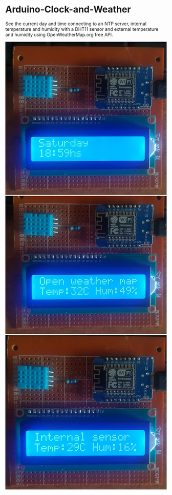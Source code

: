 # Arduino-Clock-and-Weather
See the current day and time connecting to an NTP server, internal temperature and humidity with a DHT11 sensor and external temperature and humidity using OpenWeatherMap.org free API.

![Date](https://github.com/DavidEspinosa42/Arduino-Clock-and-Weather/blob/master/Date.jpg)
![WeatherAPI](https://github.com/DavidEspinosa42/Arduino-Clock-and-Weather/blob/master/WeatherAPI.jpg)
![DHT11Data](https://github.com/DavidEspinosa42/Arduino-Clock-and-Weather/blob/master/DHT11Data.jpg)
